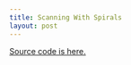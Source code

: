 ```yaml
---
title: Scanning With Spirals
layout: post
---
```


<canvas class="canvas-example" id="myCanvas" resize="true" keepalive="true"></canvas>
<script type="text/paperscript" canvas="myCanvas" src="https://cdn.rawgit.com/Nesciosquid/0de0557681636cffc8a3/raw/d471bf7d61433e1f99c52367e604ca8f8f9cb8e9/spiralScan.js">
</script>

[Source code is here.](https://gist.github.com/Nesciosquid/0de0557681636cffc8a3)